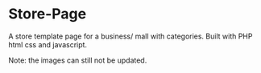 # Store-Page
A store template page for a business/ mall with categories.
Built with PHP html css and javascript.

Note: the images can still not be updated. 
